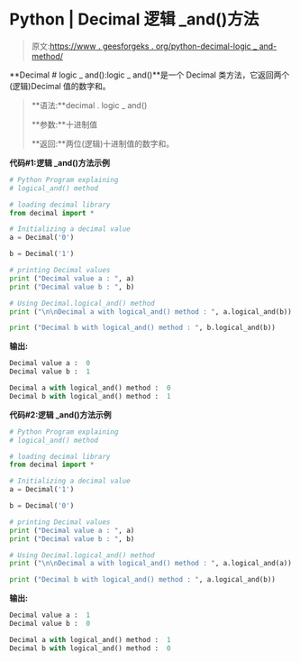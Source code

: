 # Python | Decimal 逻辑 _and()方法

> 原文:[https://www . geesforgeks . org/python-decimal-logic _ and-method/](https://www.geeksforgeeks.org/python-decimal-logical_and-method/)

**Decimal # logic _ and():logic _ and()**是一个 Decimal 类方法，它返回两个(逻辑)Decimal 值的数字和。

> **语法:**decimal . logic _ and()
> 
> **参数:**十进制值
> 
> **返回:**两位(逻辑)十进制值的数字和。

**代码#1:逻辑 _and()方法示例**

```py
# Python Program explaining 
# logical_and() method

# loading decimal library
from decimal import *

# Initializing a decimal value
a = Decimal('0')

b = Decimal('1')

# printing Decimal values
print ("Decimal value a : ", a)
print ("Decimal value b : ", b)

# Using Decimal.logical_and() method
print ("\n\nDecimal a with logical_and() method : ", a.logical_and(b))

print ("Decimal b with logical_and() method : ", b.logical_and(b))
```

**输出:**

```py
Decimal value a :  0
Decimal value b :  1

Decimal a with logical_and() method :  0
Decimal b with logical_and() method :  1

```

**代码#2:逻辑 _and()方法示例**

```py
# Python Program explaining 
# logical_and() method

# loading decimal library
from decimal import *

# Initializing a decimal value
a = Decimal('1')

b = Decimal('0')

# printing Decimal values
print ("Decimal value a : ", a)
print ("Decimal value b : ", b)

# Using Decimal.logical_and() method
print ("\n\nDecimal a with logical_and() method : ", a.logical_and(a))

print ("Decimal b with logical_and() method : ", a.logical_and(b))
```

**输出:**

```py
Decimal value a :  1
Decimal value b :  0

Decimal a with logical_and() method :  1
Decimal b with logical_and() method :  0

```